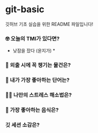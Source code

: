 # git-basic
깃허브 기초 실습을 위한 README 파일입니다!

### 🤓 오늘의 TMI가 있다면?
* 낮잠을 잤다 (윤지가) *

### 🎒 외출 시에 꼭 챙기는 물건은?


### 🤙 내가 가장 좋아하는 단어는?


### 🧘‍♀️ 나만의 스트레스 해소법은?


### 🍧 가장 좋아하는 음식은?


### 깃 세션 소감은?

